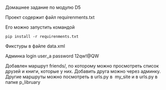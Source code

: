 Домашнее задание по модулю D5 

Проект содержит файл  requirenments.txt

Его можно запустить командой 

    pip install -r requirenments.txt

Фикстуры в файле data.xml


 Админка
 login user_a
 password 12qw!@QW

 Добавлен маршрут friends/, по которому можно просмотреть список друзей и книги, которые у них.
 Добавить друга можно через админку.
 Другие маршруты можно посмотреть в urls.py в  my_site  и в urls.py в папке p_libruary 